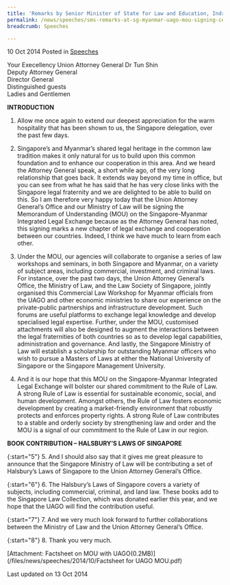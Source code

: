 ```yaml
---
title: 'Remarks by Senior Minister of State for Law and Education, Indranee Rajah, at the signing ceremony of the Memorandum of Understanding between the Ministry of Law and Myanmar''s Union Attorney General''s Office'
permalink: /news/speeches/sms-remarks-at-sg-myanmar-uago-mou-signing-ceremony/
breadcrumb: Speeches

---
```



10 Oct 2014 Posted in [Speeches](/news/speeches)

Your Execellency Union Attorney General Dr Tun Shin  
Deputy Attorney General  
Director General  
Distinguished guests  
Ladies and Gentlemen  

**INTRODUCTION**


1. Allow me once again to extend our deepest appreciation for the warm hospitality that has been shown to us, the Singapore delegation, over the past few days.  


2. Singapore’s and Myanmar’s shared legal heritage in the common law tradition makes it only natural for us to build upon this common foundation and to enhance our cooperation in this area. And we heard the Attorney General speak, a short while ago, of the very long relationship that goes back. It extends way beyond my time in office, but you can see from what he has said that he has very  close links with the Singapore legal fraternity and we are delighted to be able to build on this. So I am therefore very happy today that the Union Attorney General’s Office and our Ministry of Law will be signing the Memorandum of Understanding (MOU) on the Singapore-Myanmar Integrated Legal Exchange because as the Attorney General has noted, this signing marks a new chapter of legal exchange and cooperation between our countries. Indeed, I think we have much to learn from each other.


3. Under the MOU, our agencies will collaborate to organise a series of law workshops and seminars, in both Singapore and Myanmar, on a variety of subject areas, including commercial, investment, and criminal laws.  For instance, over the past two days, the Union Attorney General’s Office, the Ministry of Law, and the Law Society of Singapore, jointly organised this Commercial Law Workshop for Myanmar officials from the UAGO and other economic ministries to share our experience on the private-public partnerships and infrastructure development.  Such forums are useful platforms to exchange legal knowledge and develop specialised legal expertise.  Further, under the MOU, customised attachments will also be designed to augment the interactions between the legal fraternities of both countries so as to develop legal capabilities, administration and governance.  And lastly, the Singapore Ministry of Law will establish a scholarship for outstanding Myanmar officers who wish to pursue a Masters of Laws at either the National University of Singapore or the Singapore Management University.


4. And it is our hope that this MOU on the Singapore-Myanmar Integrated Legal Exchange will bolster our shared commitment to the Rule of Law.  A strong Rule of Law is essential for sustainable economic, social, and human development.  Amongst others, the Rule of Law fosters economic development by creating a market-friendly environment that robustly protects and enforces property rights.  A strong Rule of Law contributes to a stable and orderly society by strengthening law and order and the MOU is a signal of our commitment to the Rule of Law in our region.  

**BOOK CONTRIBUTION – HALSBURY’S LAWS OF SINGAPORE**


{:start="5"}
5. And I should also say that it gives me great pleasure to announce that the Singapore Ministry of Law will be contributing a set of Halsbury’s Laws of Singapore to the Union Attorney General’s Office.  


{:start="6"}
6. The Halsbury’s Laws of Singapore covers a variety of subjects, including commercial, criminal, and land law.  These books add to the Singapore Law Collection, which was donated earlier this year, and we hope that the UAGO will find the contribution useful.


{:start="7"}
7. And we very much look forward to further collaborations between the Ministry of Law and the Union Attorney General’s Office.


{:start="8"}
8. Thank you very much.  

[Attachment: Factsheet on MOU with UAGO(0.2MB)](/files/news/speeches/2014/10/Factsheet for UAGO MOU.pdf)


<p class="right-side-updated">Last updated on 13 Oct 2014</p>

